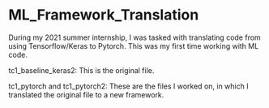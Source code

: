 # ML_Framework_Translation
During my 2021 summer internship, I was tasked with translating code from using Tensorflow/Keras to Pytorch.
This was my first time working with ML code.

tc1_baseline_keras2: This is the original file.

tc1_pytorch and tc1_pytorch2: These are the files I worked on, in which I translated the original file to a new framework.
